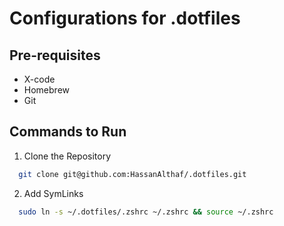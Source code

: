 # Configurations for .dotfiles

## Pre-requisites

- X-code
- Homebrew
- Git

## Commands to Run

1. Clone the Repository

```zsh
  git clone git@github.com:HassanAlthaf/.dotfiles.git
```

2. Add SymLinks

```zsh
  sudo ln -s ~/.dotfiles/.zshrc ~/.zshrc && source ~/.zshrc
```